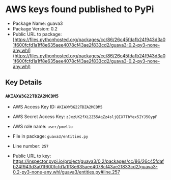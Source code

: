 # AWS keys found published to PyPi

* Package Name: guava3
* Package Version: 0.2
* Public URL to package: [https://files.pythonhosted.org/packages/cc/86/26c45fdafb24f943d3a01f600fcfd1a1ff8e635aee4078cf43ae2f833cd2/guava3-0.2-py3-none-any.whl](https://files.pythonhosted.org/packages/cc/86/26c45fdafb24f943d3a01f600fcfd1a1ff8e635aee4078cf43ae2f833cd2/guava3-0.2-py3-none-any.whl)

## Key Details

### `AKIAXW3G22TDZA2MCDM5`

* AWS Access Key ID: `AKIAXW3G22TDZA2MCDM5`
* AWS Secret Access Key: `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` 
* AWS role name: `user/pmello`
* File in package: `guava3/entities.py`
* Line number: `257`

* Public URL to key: https://inspector.pypi.io/project/guava3/0.2/packages/cc/86/26c45fdafb24f943d3a01f600fcfd1a1ff8e635aee4078cf43ae2f833cd2/guava3-0.2-py3-none-any.whl/guava3/entities.py#line.257


